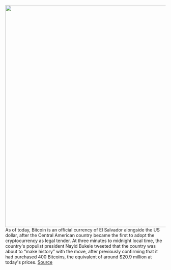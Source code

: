 <img src='https://cdn.vox-cdn.com/thumbor/Tx49miYfVWiGU0MZGOiV2HWHfZE=/0x0:3929x2620/1200x800/filters:focal(324x1150:952x1778)/cdn.vox-cdn.com/uploads/chorus_image/image/69824245/1234925847.0.jpg' width='700px' /><br/>
As of today, Bitcoin is an official currency of El Salvador alongside the US dollar, after the Central American country became the first to adopt the cryptocurrency as legal tender. At three minutes to midnight local time, the country's populist president Nayid Bukele tweeted that the country was about to “make history” with the move, after previously confirming that it had purchased 400 Bitcoins, the equivalent of around $20.9 million at today's prices.
<a href='https://www.theverge.com/2021/9/7/22660457/el-salvador-bitcoin-legal-tender-currency-cryptocurrency-chivo-wallet'> Source <a/>